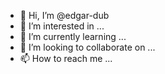 - 👋 Hi, I’m @edgar-dub
- 👀 I’m interested in ...
- 🌱 I’m currently learning ...
- 💞️ I’m looking to collaborate on ...
- 📫 How to reach me ...

<!---
edgar-dub/edgar-dub is a ✨ special ✨ repository because its `README.md` (this file) appears on your GitHub profile.
You can click the Preview link to take a look at your changes.
--->
